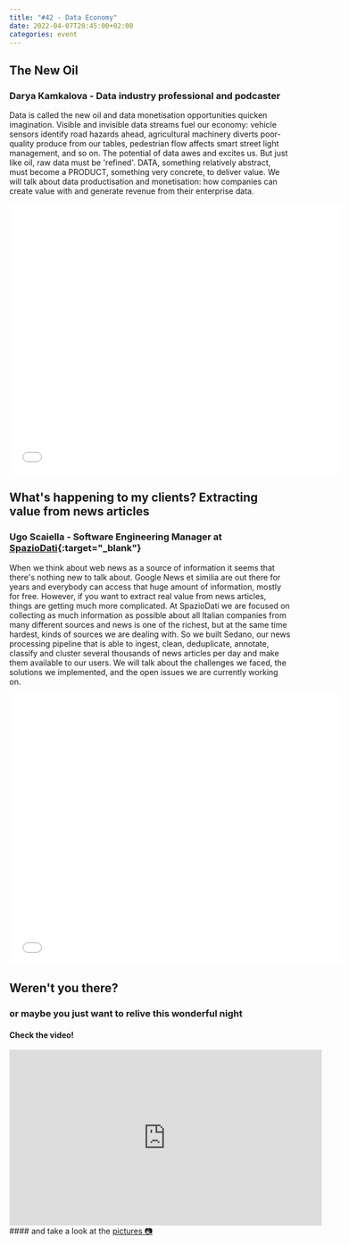 ```yaml
---
title: "#42 - Data Economy"
date: 2022-04-07T20:45:00+02:00
categories: event
---
```


## The New Oil

### Darya Kamkalova - Data industry professional and podcaster

Data is called the new oil and data monetisation opportunities quicken imagination. Visible and invisible data streams fuel our economy: vehicle sensors identify road hazards ahead, agricultural machinery diverts poor-quality produce from our tables, pedestrian flow affects smart street light management, and so on. The potential of data awes and excites us. But just like oil, raw data must be 'refined'. DATA, something relatively abstract, must become a PRODUCT, something very concrete, to deliver value. We will talk about data productisation and monetisation: how companies can create value with and generate revenue from their enterprise data.

<iframe src="//www.slideshare.net/slideshow/embed_code/key/LfzNtDKJgcLQ61" width="595" height="485" frameborder="0" marginwidth="0" marginheight="0" scrolling="no" allowfullscreen> </iframe>

## What's happening to my clients? Extracting value from news articles

### Ugo Scaiella - Software Engineering Manager at [SpazioDati](//spaziodati.eu){:target="\_blank"}

When we think about web news as a source of information it seems that there's nothing new to talk about. Google News et similia are out there for years and everybody can access that huge amount of information, mostly for free. However, if you want to extract real value from news articles, things are getting much more complicated. At SpazioDati we are focused on collecting as much information as possible about all Italian companies from many different sources and news is one of the richest, but at the same time hardest, kinds of sources we are dealing with. So we built Sedano, our news processing pipeline that is able to ingest, clean, deduplicate, annotate, classify and cluster several thousands of news articles per day and make them available to our users. We will talk about the challenges we faced, the solutions we implemented, and the open issues we are currently working on.

<iframe src="//www.slideshare.net/slideshow/embed_code/key/ozuBESUClw8Ms" width="595" height="485" frameborder="0" marginwidth="0" marginheight="0" scrolling="no" allowfullscreen> </iframe>

## Weren't you there?

### or maybe you just want to relive this wonderful night

<section class="fb-links">

#### Check the video!

<iframe width="560" height="315" src="https://www.youtube.com/embed/6k4z90f-vSc" frameborder="0" allow="accelerometer; autoplay; clipboard-write; encrypted-media; gyroscope; picture-in-picture" allowfullscreen></iframe>
#### and take a look at the <a id="fb_photo_album" class="btn-facebook" target="_blank" href="//bit.ly/ST42-p">pictures &#128247;</a>

</section>
